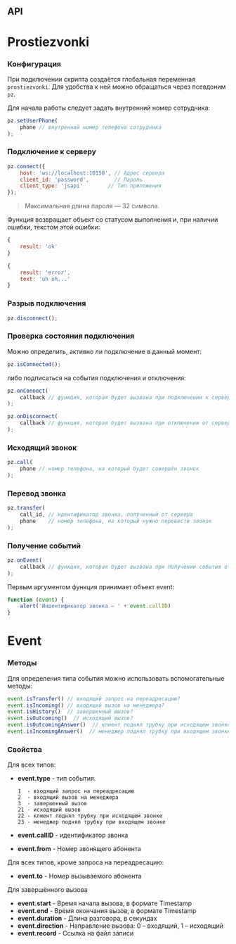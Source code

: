 API
---

Prostiezvonki
=============

### Конфигурация

При подключении скрипта создаётся глобальная переменная `prostiezvonki`. Для удобства к ней можно обращаться через псевдоним `pz`.

Для начала работы следует задать внутренний номер сотрудника:

```js
pz.setUserPhone(
    phone // внутренний номер телефона сотрудника
);
```

### Подключение к серверу

```js
pz.connect({
    host: 'ws://localhost:10150', // Адрес сервера
    client_id: 'password',        // Пароль
    client_type: 'jsapi'        // Тип приложения
});
```

> Максимальная длина пароля — 32 символа.

Функция возвращает объект со статусом выполнения и, при наличии ошибки, текстом этой ошибки:

```js
{
    result: 'ok'
}

{
    result: 'error',
    text: 'uh oh...'
}
```

### Разрыв подключения

```js
pz.disconnect();
```

### Проверка состояния подключения

Можно определить, активно ли подключение в данный момент:

```js
pz.isConnected();
```

либо подписаться на события подключения и отключения:

```js
pz.onConnect(
    callback // функция, которая будет вызвана при подключении к серверу
);

pz.onDisconnect(
    callback // функция, которая будет вызвана при отключении от сервера
);
```

### Исходящий звонок

```js
pz.call(
    phone // номер телефона, на который будет совершён звонок
);
```

### Перевод звонка

```js
pz.transfer(
    call_id, // идентификатор звонка, полученный от сервера
    phone    // номер телефона, на который нужно перевести звонок
);
```

### Получение событий

```js
pz.onEvent(
    callback // функция, которая будет вызвана при получении события от сервера
);
```

Первым аргументом функция принимает объект event:

```js
function (event) {
	alert('Индентификатор звонка — ' + event.callID)
}
```

Event
=====

### Методы

Для определения типа события можно использовать вспомогательные методы:

```js
event.isTransfer() // входящий запрос на переадресацию?
event.isIncoming() // входящий вызов на менеджера?
event.isHistory()  // завершенный вызов?
event.isOutcoming()  // исходящий вызов?
event.isOutcomingAnswer()  // клиент поднял трубку при исходящем звонке?
event.isIncomingAnswer()  // менеджер поднял трубку при входящем звонке?
```

### Свойства

Для всех типов:

* **event.type** - тип события.

	```
	1  - входящий запрос на переадресацию
	2  - входящий вызов на менеджера
    3  - завершенный вызов
    21 - исходящий вызов
    22 - клиент поднял трубку при исходящем звонке
	23 - менеджер поднял трубку при входящем звонке
	```

* **event.callID** - идентификатор звонка
* **event.from** - Номер звонящего абонента

Для всех типов, кроме запроса на переадресацию:

* **event.to** - Номер вызываемого абонента

Для завершённого вызова

* **event.start** - Время начала вызова, в формате Timestamp
* **event.end** - Время окончания вызов, в формате Timestamp
* **event.duration** - Длина разговора, в секундах
* **event.direction** - Направление вызова: 0 – входящий, 1 – исходящий
* **event.record** - Ссылка на файл записи
